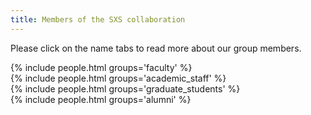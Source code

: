 ```yaml
---
title: Members of the SXS collaboration
---
```

Please click on the name tabs to read more about our group members.

<div id="faculty">
    {% include people.html groups='faculty' %}
</div>

<div id="academic_staff">
    {% include people.html groups='academic_staff' %}
</div>

<div id="graduate_students">
    {% include people.html groups='graduate_students' %}
</div>

<div id="alumni">
    {% include people.html groups='alumni' %}
</div>
